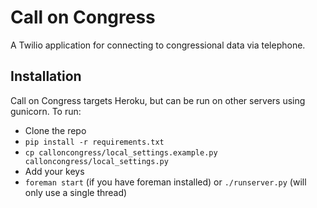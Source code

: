 Call on Congress
================

A Twilio application for connecting to congressional data via telephone.


Installation
------------

Call on Congress targets Heroku, but can be run on other servers using gunicorn. To run:

* Clone the repo
* `pip install -r requirements.txt`
* `cp calloncongress/local_settings.example.py calloncongress/local_settings.py`
* Add your keys
* `foreman start` (if you have foreman installed) or `./runserver.py` (will only use a single thread)

